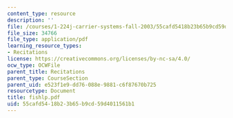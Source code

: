 ```yaml
---
content_type: resource
description: ''
file: /courses/1-224j-carrier-systems-fall-2003/55cafd5418b23b65b9cd59d4011561b1_fishlp.pdf
file_size: 34766
file_type: application/pdf
learning_resource_types:
- Recitations
license: https://creativecommons.org/licenses/by-nc-sa/4.0/
ocw_type: OCWFile
parent_title: Recitations
parent_type: CourseSection
parent_uid: e523f1e9-dd76-088e-9881-c6f87670b725
resourcetype: Document
title: fishlp.pdf
uid: 55cafd54-18b2-3b65-b9cd-59d4011561b1
---
```

